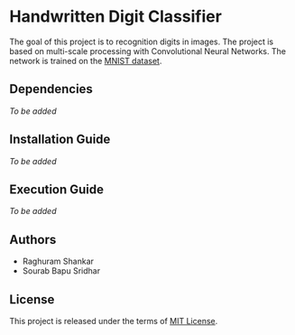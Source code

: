 # Handwritten Digit Classifier

The goal of this project is to recognition digits in images. The project is based on multi-scale processing with Convolutional Neural Networks. The network is trained on the [MNIST dataset](http://yann.lecun.com/exdb/mnist/).

## Dependencies
*To be added*

## Installation Guide
*To be added*

## Execution Guide
*To be added*

## Authors
* Raghuram Shankar
* Sourab Bapu Sridhar

## License
This project is released under the terms of [MIT License](LICENSE).